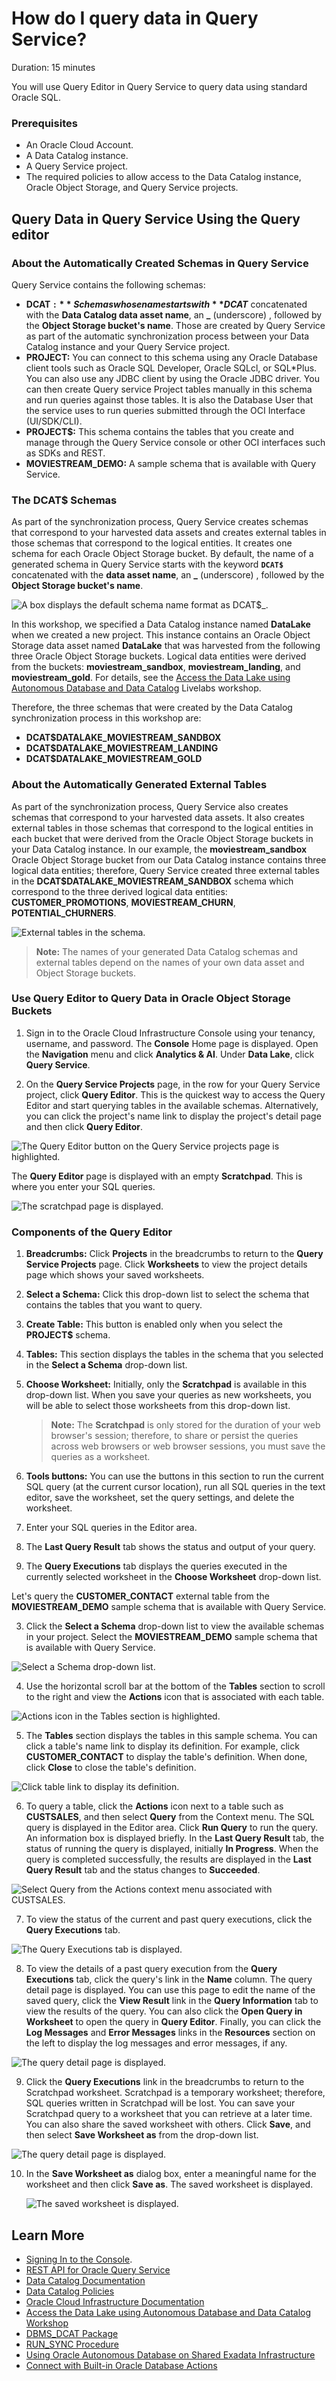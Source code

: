 # How do I query data in Query Service?
Duration: 15 minutes

You will use Query Editor in Query Service to query data using standard Oracle SQL.

### Prerequisites
* An Oracle Cloud Account.
* A Data Catalog instance.
* A Query Service project.
* The required policies to allow access to the Data Catalog instance, Oracle Object Storage, and Query Service projects.

## Query Data in Query Service Using the Query editor

### **About the Automatically Created Schemas in Query Service**  

Query Service contains the following schemas:

+ **DCAT$:** Schemas whose name starts with **DCAT$** concatenated with the **Data Catalog data asset name**, an **_** (underscore) , followed by the **Object Storage bucket's name**. Those are created by Query Service as part of the automatic synchronization process between your Data Catalog instance and your Query Service project.
+ **PROJECT:** You can connect to this schema using any Oracle Database client tools such as Oracle SQL Developer, Oracle SQLcl, or SQL*Plus. You can also use any JDBC client by using the Oracle JDBC driver. You can then create Query service Project tables manually in this schema and run queries against those tables. It is also the Database User that the service uses to run queries submitted through the OCI Interface (UI/SDK/CLI).
+ **PROJECT$:** This schema contains the tables that you create and manage through the Query Service console or other OCI interfaces such as SDKs and REST.
+ **MOVIESTREAM_DEMO:** A sample schema that is available with Query Service.

### **The DCAT$ Schemas**

As part of the synchronization process, Query Service creates schemas that correspond to your harvested data assets and creates external tables in those schemas that correspond to the logical entities. It creates one schema for each Oracle Object Storage bucket. By default, the name of a generated schema in Query Service starts with the keyword **`DCAT$`** concatenated with the **data asset name**, an **_** (underscore) , followed by the **Object Storage bucket's name**.

![A box displays the default schema name format as DCAT$<data-asset-name>_<bucket-name>.](./images/schema-format.png " ")

In this workshop, we specified a Data Catalog instance named **DataLake** when we created a new project. This instance contains an Oracle Object Storage data asset named **DataLake** that was harvested from the following three Oracle Object Storage buckets. Logical data entities were derived from the buckets: **moviestream\_sandbox**, **moviestream\_landing**, and **moviestream_gold**.
For details, see the [Access the Data Lake using Autonomous Database and Data Catalog](https://apexapps.oracle.com/pls/apex/dbpm/r/livelabs/view-workshop?wid=877&clear=180&session=103071880685237) Livelabs workshop.
<!--
For example, the generated schema name for the **`moviestream_sandbox`** Oracle Object Storage bucket uses the **`DataLake`** data asset name and the bucket name as part of the schema name as follows:

![A box displays DCAT$DATALAKE_MOVIESTREAM_SANDBOX.](./images/sandbox-schema.png " ")    

-->

Therefore, the three schemas that were created by the Data Catalog synchronization process in this workshop are:
  + **DCAT$DATALAKE_MOVIESTREAM\_SANDBOX**
  + **DCAT$DATALAKE_MOVIESTREAM\_LANDING**
  + **DCAT$DATALAKE_MOVIESTREAM\_GOLD**

### **About the Automatically Generated External Tables**

As part of the synchronization process, Query Service also creates schemas that correspond to your harvested data assets. It also creates external tables in those schemas that correspond to the logical entities in each bucket that were derived from the Oracle Object Storage buckets in your Data Catalog instance. In our example, the **moviestream\_sandbox** Oracle Object Storage bucket from our Data Catalog instance contains three logical data entities; therefore, Query Service created three external tables in the **DCAT$DATALAKE_MOVIESTREAM\_SANDBOX** schema which correspond to the three derived logical data entities: **CUSTOMER\_PROMOTIONS**, **MOVIESTREAM\_CHURN**, **POTENTIAL\_CHURNERS**.

![External tables in the schema.](./images/sandbox-tables.png " ")

>**Note:** The names of your generated Data Catalog schemas and external tables depend on the names of your own data asset and Object Storage buckets.

<!--
![Data catalog logical entities for the MOVIESTREAM_SANDBOX bucket.](./images/dcat-sandbox.png " ")    
-->

<!-- Comments -->

<!--
>**Note:** In Data Catalog, you can provide a custom property override for the schema name that will generated. In addition, you can customize the business names for each of the three Oracle Object Storage buckets that you use in this workshop. For example, instead of using the Data Asset name in the generated schema name, you can provide a shorter name such as **obj** (for Object Storage). Similarly, instead of using the buckets name as part of the generated schema name, you provide a shorter business name for the bucket. For example, instead of having long schema names in queries such as **DCAT$DATALAKE_MOVIESTREAM\_SANDBOX**, you can have a shorter name for the generated schema such as **DCAT$OBJ_SANDBOX**. For detailed information, see the [Access the Data Lake using Autonomous Database and Data Catalog](https://apexapps.oracle.com/pls/apex/dbpm/r/livelabs/view-workshop?wid=877&clear=180&session=103071880685237) Livelabs workshop.
-->


### **Use Query Editor to Query Data in Oracle Object Storage Buckets**

1. Sign in to the Oracle Cloud Infrastructure Console using your tenancy, username, and password. The **Console** Home page is displayed. Open the **Navigation** menu and click **Analytics & AI**. Under **Data Lake**, click **Query Service**.

2. On the **Query Service Projects** page, in the row for your Query Service project, click **Query Editor**. This is the quickest way to access the Query Editor and start querying tables in the available schemas. Alternatively, you can click the project's name link to display the project's detail page and then click **Query Editor**.

  ![The Query Editor button on the Query Service projects page is highlighted.](./images/query-editor-button.png " ")  

  The **Query Editor** page is displayed with an empty **Scratchpad**. This is where you enter your SQL queries.

  ![The scratchpad page is displayed.](./images/scratchpad-callouts.png " ")  

### **Components of the Query Editor**

1. **Breadcrumbs:** Click **Projects** in the breadcrumbs to return to the **Query Service Projects** page. Click **Worksheets** to view the project details page which shows your saved worksheets.

2. **Select a Schema:** Click this drop-down list to select the schema that contains the tables that you want to query.

3. **Create Table:** This button is enabled only when you select the **PROJECT$** schema.

4. **Tables:** This section displays the tables in the schema that you selected in the **Select a Schema** drop-down list.

5. **Choose Worksheet:** Initially, only the **Scratchpad** is available in this drop-down list. When you save your queries as new worksheets, you will be able to select those worksheets from this drop-down list.

    >**Note:** The **Scratchpad** is only stored for the duration of your web browser's session; therefore, to share or persist the queries across web browsers or web browser sessions, you must save the queries as a worksheet.

6. **Tools buttons:** You can use the buttons in this section to run the current SQL query (at the current cursor location), run all SQL queries in the text editor, save the worksheet, set the query settings, and delete the worksheet.

7. Enter your SQL queries in the Editor area.

8. The **Last Query Result** tab shows the status and output of your query.

9. The **Query Executions** tab displays the queries executed in the currently selected worksheet in the **Choose Worksheet** drop-down list.

Let's query the **CUSTOMER\_CONTACT** external table from the **MOVIESTREAM_DEMO** sample schema that is available with Query Service.

3. Click the **Select a Schema** drop-down list to view the available schemas in your project. Select the **MOVIESTREAM_DEMO** sample schema that is available with Query Service.

  ![Select a Schema drop-down list.](./images/select-schema.png " ")  

4. Use the horizontal scroll bar at the bottom of the **Tables** section to scroll to the right and view the **Actions** icon that is associated with each table.

  ![Actions icon in the Tables section is highlighted.](./images/tables-actions-icons.png " ")  

5. The **Tables** section displays the tables in this sample schema. You can click a table's name link to display its definition. For example, click **CUSTOMER_CONTACT** to display the table's definition. When done, click **Close** to close the table's definition.

  ![Click table link to display its definition.](./images/click-table.png " ")

6. To query a table, click the **Actions** icon next to a table such as **CUSTSALES**, and then select **Query** from the Context menu. The SQL query is displayed in the Editor area. Click **Run Query** to run the query. An information box is displayed briefly. In the **Last Query Result** tab, the status of running the query is displayed, initially **In Progress**. When the query is completed successfully, the results are displayed in the **Last Query Result** tab and the status changes to **Succeeded**.  

  ![Select Query from the Actions context menu associated with CUSTSALES.](./images/query-custsales.png " ")

7. To view the status of the current and past query executions, click the **Query Executions** tab.

  ![The Query Executions tab is displayed.](./images/query-executions.png " ")  

8. To view the details of a past query execution from the **Query Executions** tab, click the query's link in the **Name** column.
   The query detail page is displayed. You can use this page to edit the name of the saved query, click the **View Result** link in the **Query Information** tab to view the results of the query. You can also click the **Open Query in Worksheet** to open the query in **Query Editor**. Finally, you can click the **Log Messages** and **Error Messages** links in the **Resources** section on the left to display the log messages and error messages, if any.  

  ![The query detail page is displayed.](./images/query-detail-page.png " ")  

9. Click the **Query Executions** link in the breadcrumbs to return to the Scratchpad worksheet. Scratchpad is a temporary worksheet; therefore, SQL queries written in Scratchpad will be lost. You can save your Scratchpad query to a worksheet that you can retrieve at a later time. You can also share the saved worksheet with others. Click **Save**, and then select **Save Worksheet as** from the drop-down list.

  ![The query detail page is displayed.](./images/save-worksheet.png " ")

10. In the **Save Worksheet as** dialog box, enter a meaningful name for the worksheet and then click **Save as**. The saved worksheet is displayed.

    ![The saved worksheet is displayed.](./images/my-custsales-query.png " ")


## Learn More

* [Signing In to the Console](https://docs.cloud.oracle.com/en-us/iaas/Content/GSG/Tasks/signingin.htm).
* [REST API for Oracle Query Service](https://docs-uat.us.oracle.com/en/cloud/paas/query-service/cqsre/)
* [Data Catalog Documentation](https://docs.oracle.com/en-us/iaas/data-catalog/home.htm)
* [Data Catalog Policies](https://docs.oracle.com/en-us/iaas/data-catalog/using/policies.htm)
* [Oracle Cloud Infrastructure Documentation](https://docs.oracle.com/en-us/iaas/Content/GSG/Concepts/baremetalintro.htm)
* [Access the Data Lake using Autonomous Database and Data Catalog Workshop](https://apexapps.oracle.com/pls/apex/dbpm/r/livelabs/view-workshop?wid=877)
* [DBMS_DCAT Package](https://docs-uat.us.oracle.com/en/cloud/paas/exadata-express-cloud/adbst/ref-dbms_dcat-package.html#GUID-4D927F21-E856-437B-B42F-727A2C02BE8D)
* [RUN_SYNC Procedure](https://docs.oracle.com/en/cloud/paas/autonomous-database/adbsa/ref-running-synchronizations.html#GUID-C94171B4-6C57-4707-B2D4-51BE0100F967)
* [Using Oracle Autonomous Database on Shared Exadata Infrastructure](https://docs.oracle.com/en/cloud/paas/autonomous-database/adbsa/index.html)
* [Connect with Built-in Oracle Database Actions](https://docs.oracle.com/en/cloud/paas/autonomous-database/adbsa/sql-developer-web.html#GUID-102845D9-6855-4944-8937-5C688939610F)
